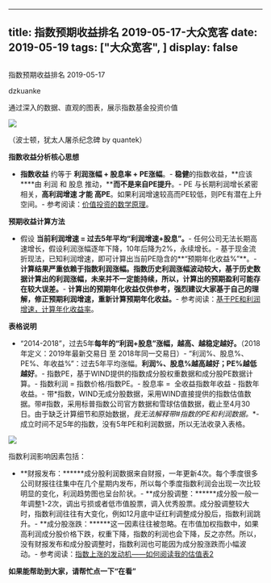 
---
title:   指数预期收益排名 2019-05-17-大众宽客
date: 2019-05-19
tags: ["大众宽客", ]
display: false
---


## 



指数预期收益排名 2019-05-17




dzkuanke




通过深入的数据、直观的图表，展示指数基金投资价值




<img class="rich_pages" data-copyright="0" data-ratio="0.65703125" data-s="300,640" src="https://mmbiz.qpic.cn/mmbiz_jpg/PKw3FQPmhIhL9HkJPtibhT2xCsvSR4BbY4ALMuzyrpauPFJF9rnAMqtfDwk8SiaMov8583hfLthibibYew6VUSlmGA/640?wx_fmt=jpeg" data-type="jpeg" data-w="1280" style=""/>

（波士顿，犹太人屠杀纪念碑 by quantek）



**指数收益分析核心思想**
- **指数收益** 约等于 **利润涨幅 + 股息率 + PE涨幅**。- **稳健**的指数收益，**应该****由 利润 和 股息 推动，****而不是来自PE提升**。- PE 与长期利润增长紧密相关，**高利润增速 才能 高PE**。如果利润增速较高而PE较低，则PE有潜在上升空间。- 参考阅读：[价值投资的数学原理](http://mp.weixin.qq.com/s?__biz=MzAwMTc1MDcwNw==&amp;mid=2648274451&amp;idx=1&amp;sn=44d9d6c443edc171b0419702811c7696&amp;chksm=82f935cfb58ebcd9572df46d809cb474f96a4e18a6b74b4ab060bdc701f3dee9934d7eb96ca5&amp;scene=21#wechat_redirect)。


**预期收益计算方法**
- 假设&nbsp;**当前利润增速 = 过去5年平均“利润增速+股息”。**- 任何公司无法长期高速增长，假设利润涨幅逐年下降，10年后降为2%，永续增长。- 基于现金流折现法，已知利润增速，即可计算出当前PE隐含的**“预期年化收益%”**。- **计算结果严重依赖于指数利润涨幅。指数历史利润涨幅波动较大，基于历史数据计算出的利润涨幅，未来并不一定能持续，所以，计算出的预期盈利可能存在较大误差。**- **计算出的预期年化收益仅供参考，强烈建议大家基于自己的理解，修正预期利润增速，重新计算预期年化收益。**- 参考阅读：[基于PE和利润增速，计算年化收益率](http://mp.weixin.qq.com/s?__biz=MzAwMTc1MDcwNw==&amp;mid=2648274113&amp;idx=1&amp;sn=5828b4b8cbae45f9fda1e9a5cb1c1354&amp;chksm=82f9371db58ebe0b31d6359bde7b56fac4cc7d0f95d0049ad2320fa9dcf5d5e858356ffd1539&amp;scene=21#wechat_redirect)。


**表格说明**
- <h-char unicode="201c" class="biaodian cjk bd-open punct">“</h-char>2014-2018<h-char unicode="201d" class="biaodian cjk bd-close bd-end punct">”</h-char><h-char unicode="ff0c" class="biaodian cjk bd-end bd-cop bd-hangable bd-jiya"><h-inner>，</h-inner></h-char>过去5年**每年的“利润+股息”涨幅，越高、越稳定越好。**<h-char unicode="3002" class="biaodian cjk bd-end bd-cop bd-hangable bd-jiya"><h-inner>（2018年定义：2019年最新交易日 至 2018年同一交易日）</h-inner></h-char>- “利润%<h-char unicode="3001" class="biaodian cjk bd-end bd-cop bd-hangable bd-jiya"><h-inner>、股息%、</h-inner></h-char>PE%<h-char unicode="3001" class="biaodian cjk bd-end bd-cop bd-hangable bd-jiya"><h-inner>、</h-inner></h-char>年收益%”<h-char unicode="ff1a" class="biaodian cjk bd-end bd-jiya">：过去</h-char>5年平均涨幅。**利润%、股息%越高越好；PE%越低越好**。- 指数PE，基于WIND提供的指数成分股权重数据和成分股PE数据计算。- 指数利润 = 指数价格/指数PE。- 股息率 =&nbsp; 全收益指数年收益 - 指数年收益。- 带*指数，WIND无成分股数据，采用WIND直接提供的指数估值数据。带#指数，采用标普指数公司官方数据和雪球估值数据，截止至4月30日。由于缺乏计算细节和原始数据，**我无法解释带*#指数的PE和利润数据。**- 成立时间不足5年的指数，没有5年PE和利润数据，所以无法收录入表格。
<img class="rich_pages" data-ratio="1.287334593572779" data-s="300,640" src="https://mmbiz.qpic.cn/mmbiz_png/PKw3FQPmhIhbx6OhAibNhQ5Sb3UmcTxWV4FzUHlXRTGicvSbCC1ofJ0dynzpoXggSBjumOrtva4m19dl0ZOl1HtQ/640?wx_fmt=png" data-type="png" data-w="1058" style=""/>







指数利润影响因素包括：
- **财报发布：******成分股利润数据来自财报，一年更新4次。每个季度很多公司财报往往集中在几个星期内发布，所以每个季度指数利润会出现一次比较明显的变化，利润趋势图也呈台阶状。- **成分股调整：******成分股一般一年调整1-2次，调出亏损或者低市值股票，调入优秀股票。成分股调整较大时，指数利润往往有大变化，例如12月底中证红利调整成分股后，指数利润跳升。- **成分股涨跌：******这一因素往往被忽略。在市值加权指数中，如果高利润成分股价格下跌，权重下降，指数的利润也会下降，反之亦然。所以，没有财报发布和成分股调整时，指数利润也可能因为成分股涨跌而小幅波动。- 参考阅读：[指数上涨的发动机——如何阅读我的估值表2](http://mp.weixin.qq.com/s?__biz=MzAwMTc1MDcwNw==&amp;mid=2648274089&amp;idx=1&amp;sn=65aa9059d4b86b861476521b1d9ad3a9&amp;chksm=82f93775b58ebe63c296c5b83a84eb6fa758ca732fb6c6c9e814293719ad911a8b74d09690af&amp;scene=21#wechat_redirect)


**如果能帮助到大家，请帮忙点一下<strong style="max-width: 100%;box-sizing: border-box !important;word-wrap: break-word !important;">“在看”**</strong>








